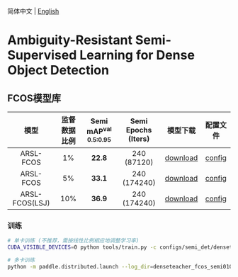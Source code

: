 简体中文 | [English](README_en.md)

# Ambiguity-Resistant Semi-Supervised Learning for Dense Object Detection

## FCOS模型库

|      模型      |  监督数据比例 | Semi mAP<sup>val<br>0.5:0.95 |  Semi Epochs (Iters)  |  模型下载  |   配置文件   |
| :------------: | :---------:|:----------------------------: | :------------------: |:--------: |:----------: |
| ARSL-FCOS     |    1% |  **22.8**  | 240 (87120)   | [download](https://paddledet.bj.bcebos.com/models/fcos_r50_fpn_arsl_coco_semi001.pdparams) | [config](./fcos_r50_fpn_arsl_90k_coco_001.yml) |
| ARSL-FCOS     |    5% |  **33.1**  | 240 (174240)  | [download](https://paddledet.bj.bcebos.com/models/fcos_r50_fpn_arsl_coco_semi005.pdparams) | [config](./fcos_r50_fpn_arsl_90k_coco_005.yml ) |
| ARSL-FCOS(LSJ)|   10% |  **36.9**  | 240 (174240)  | [download](https://paddledet.bj.bcebos.com/models/fcos_r50_fpn_arsl_coco_semi010.pdparams) | [config](./fcos_r50_fpn_arsl_90k_coco_010.yml ) |


### 训练

```bash
# 单卡训练 (不推荐，需按线性比例相应地调整学习率)
CUDA_VISIBLE_DEVICES=0 python tools/train.py -c configs/semi_det/denseteacher/denseteacher_fcos_r50_fpn_coco_semi010.yml --eval

# 多卡训练
python -m paddle.distributed.launch --log_dir=denseteacher_fcos_semi010/ --gpus 0,1,2,3,4,5,6,7 tools/train.py -c configs/semi_det/SSOD_arsl/fcos_r50_fpn_arsl_90k_coco_010.yml --eval
```

